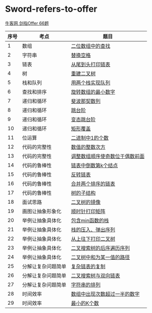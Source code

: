 # Sword-refers-to-offer
[牛客网 剑指Offer 66题](https://www.nowcoder.com/ta/coding-interviews?page=1)

| 序号 | 考点 | 题目 |
| -- | -- | -- |
| 1 | 数组 | [二位数组中的查找](https://github.com/hncboy/Sword-refers-to-offer/blob/master/src/com/hncboy/LookupInATwoDimensionalArray.java) |
| 2 | 字符串 | [替换空格](https://github.com/hncboy/Sword-refers-to-offer/blob/master/src/com/hncboy/ReplaceSpace.java) |
| 3 | 链表 | [从尾到头打印链表](https://github.com/hncboy/Sword-refers-to-offer/blob/master/src/com/hncboy/PrintTheLinkedListFromEndToEnd.java) |
| 4 | 树 | [重建二叉树](https://github.com/hncboy/Sword-refers-to-offer/blob/master/src/com/hncboy/ReconstructTheBinaryTree.java) |
| 5 | 栈和队列 | [用两个栈实现队列](https://github.com/hncboy/Sword-refers-to-offer/blob/master/src/com/hncboy/QueueWithTwoStacks.java) |
| 6 | 查找和排序 | [旋转数组的最小数字](https://github.com/hncboy/Sword-refers-to-offer/blob/master/src/com/hncboy/MinNumberInRotateArray.java) |
| 7 | 递归和循环 | [斐波那契数列](https://github.com/hncboy/Sword-refers-to-offer/blob/master/src/com/hncboy/FibonacciSequence.java) |
| 8 | 递归和循环 | [跳台阶](https://github.com/hncboy/Sword-refers-to-offer/blob/master/src/com/hncboy/JumpingStairs.java) |
| 9 | 递归和循环 | [变态跳台阶](https://github.com/hncboy/Sword-refers-to-offer/blob/master/src/com/hncboy/JumpFloorII.java) |
| 10 | 递归和循环 | [矩形覆盖](https://github.com/hncboy/Sword-refers-to-offer/blob/master/src/com/hncboy/RectangularCover.java) |
| 11 | 位运算 | [二进制中1的个数](https://github.com/hncboy/Sword-refers-to-offer/blob/master/src/com/hncboy/NumberOf1.java) |
| 12 | 代码的完整性 | [数值的整数次方](https://github.com/hncboy/Sword-refers-to-offer/blob/master/src/com/hncboy/NumericalIntegerPower.java) |
| 13 | 代码的完整性 | [调整数组顺序使奇数位于偶数前面](https://github.com/hncboy/Sword-refers-to-offer/blob/master/src/com/hncboy/ReOrderArray.java) |
| 14 | 代码的鲁棒性 | [链表中倒数第k个结点](https://github.com/hncboy/Sword-refers-to-offer/blob/master/src/com/hncboy/FindKthToTail.java) |
| 15 | 代码的鲁棒性 | [反转链表](https://github.com/hncboy/Sword-refers-to-offer/blob/master/src/com/hncboy/ReverseList.java) |
| 16 | 代码的鲁棒性 | [合并两个排序的链表](https://github.com/hncboy/Sword-refers-to-offer/blob/master/src/com/hncboy/MergeTwoSortedLinkedLists.java) |
| 17 | 代码的鲁棒性 | [树的子结构](https://github.com/hncboy/Sword-refers-to-offer/blob/master/src/com/hncboy/SubstructureOfTheTree.java) |
| 18 | 面试思路 | [二叉树的镜像](https://github.com/hncboy/Sword-refers-to-offer/blob/master/src/com/hncboy/MirrorOfABinaryTree.java) |
| 19 | 画图让抽象形象化 | [顺时针打印矩阵](https://github.com/hncboy/Sword-refers-to-offer/blob/master/src/com/hncboy/ClockwisePrintingMatrix.java) |
| 20 | 举例让抽象具体化 | [包含min函数的栈](https://github.com/hncboy/Sword-refers-to-offer/blob/master/src/com/hncboy/MinStack.java) |
| 21 | 举例让抽象具体化 | [栈的压入、弹出序列](https://github.com/hncboy/Sword-refers-to-offer/blob/master/src/com/hncboy/PushAndPopOfTheStack.java) |
| 22 | 举例让抽象具体化 | [从上往下打印二叉树](https://github.com/hncboy/Sword-refers-to-offer/blob/master/src/com/hncboy/PrintBinaryTreeFromTopToBottom.java) |
| 23 | 举例让抽象具体化 | [二叉搜索树的后序遍历序列](https://github.com/hncboy/Sword-refers-to-offer/blob/master/src/com/hncboy/PostOrderTraversalSequenceOfBinarySearchTree.java) |
| 24 | 举例让抽象具体化 | [二叉树中和为某一值的路径](https://github.com/hncboy/Sword-refers-to-offer/blob/master/src/com/hncboy/TheBinaryTreeNeutralizesThePathToACertainValue.java) |
| 25 | 分解让复杂问题简单 | [复杂链表的复制](https://github.com/hncboy/Sword-refers-to-offer/blob/master/src/com/hncboy/ReplicationOfComplexLinkedLists.java) |
| 26 | 分解让复杂问题简单 | [二叉搜索树与双向链表](https://github.com/hncboy/Sword-refers-to-offer/blob/master/src/com/hncboy/BinarySearchTreeAndDoublyLinkedList.java) |
| 27 | 分解让复杂问题简单 | [字符串的排列](https://github.com/hncboy/Sword-refers-to-offer/blob/master/src/com/hncboy/ArrangementOfStrings.java) |
| 28 | 时间效率 | [数组中出现次数超过一半的数字](https://github.com/hncboy/Sword-refers-to-offer/blob/master/src/com/hncboy/NumberOfOccurrencesInTheArrayThatExceedsHalf.java) |
| 29 | 时间效率 | [最小的K个数](https://github.com/hncboy/Sword-refers-to-offer/blob/master/src/com/hncboy/GetLeastNumbers.java) |







